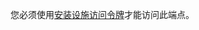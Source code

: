 您必须使用[安装设施访问令牌](/apps/building-github-apps/authenticating-with-github-apps/#authenticating-as-an-installation)才能访问此端点。
